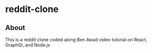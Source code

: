 # reddit-clone

## About

This is a reddit clone coded along Ben Awad video tutorial on React, GraphQl, and Node.js